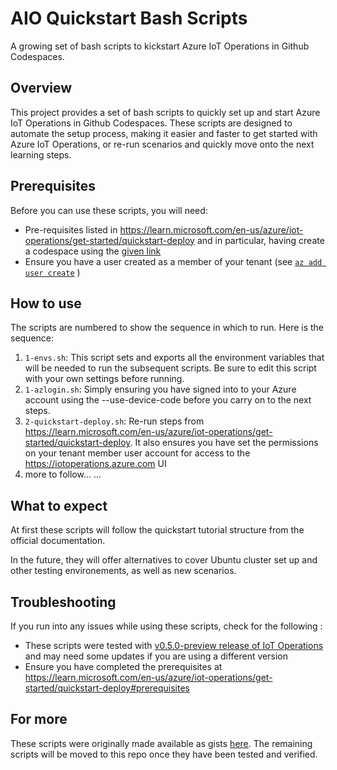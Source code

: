 # AIO Quickstart Bash Scripts

A growing set of bash scripts to kickstart Azure IoT Operations in Github Codespaces.

## Overview

This project provides a set of bash scripts to quickly set up and start Azure IoT Operations in Github Codespaces. These scripts are designed to automate the setup process, making it easier and faster to get started with Azure IoT Operations, or re-run scenarios and quickly move onto the next learning steps.

## Prerequisites

Before you can use these scripts, you will need:

- Pre-requisites listed in https://learn.microsoft.com/en-us/azure/iot-operations/get-started/quickstart-deploy and in particular, having create a codespace using the [given link](https://github.com/codespaces/new/Azure-Samples/explore-iot-operations?quickstart=1)
- Ensure you have a user created as a member of your tenant (see [`az add user create`](https://learn.microsoft.com/en-us/cli/azure/ad/user?view=azure-cli-latest#az-ad-user-create) )

## How to use

The scripts are numbered to show the sequence in which to run. Here is the sequence:

1. `1-envs.sh`: This script sets and exports all the environment variables that will be needed to run the subsequent scripts. Be sure to edit this script with your own settings before running.
2. `1-azlogin.sh`: Simply ensuring you have signed into to your Azure account using the --use-device-code before you carry on to the next steps.
3. `2-quickstart-deploy.sh`: Re-run steps from https://learn.microsoft.com/en-us/azure/iot-operations/get-started/quickstart-deploy. It also ensures you have set the permissions on your tenant member user account for access to the https://iotoperations.azure.com UI
4. more to follow...
...

## What to expect

At first these scripts will follow the quickstart tutorial structure from the official documentation.

In the future, they will offer alternatives to cover Ubuntu cluster set up and other testing environements, as well as new scenarios.

## Troubleshooting

If you run into any issues while using these scripts, check for the following :

- These scripts were tested with [v0.5.0-preview release of IoT Operations](https://github.com/Azure/azure-iot-operations/releases/tag/v0.5.0-preview) and may need some updates if you are using a different version
- Ensure you have completed the prerequisites at https://learn.microsoft.com/en-us/azure/iot-operations/get-started/quickstart-deploy#prerequisites

## For more

These scripts were originally made available as gists [here](https://gist.github.com/danuw/37c931341d5cde145564a5bfe05cc4c7). The remaining scripts will be moved to this repo once they have been tested and verified.